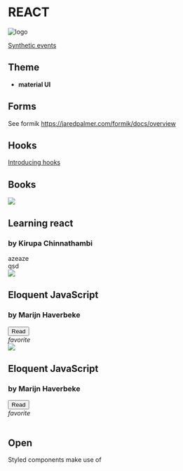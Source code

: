 # REACT

<img src='https://upload.wikimedia.org/wikipedia/commons/a/a7/React-icon.svg' class='titleLogo' alt='logo'/>

<badge-stars repo="facebook/react"></badge-stars>
<badge-doc href="https://reactjs.org/docs"></badge-doc>


[Synthetic events](https://fr.reactjs.org/docs/events.html)

## Theme

- <b>material UI</b> <badge-stars repo='mui-org/material-ui'></badge-stars> <badge-doc href="https://material-ui.com"></badge-doc>

## Forms

See formik 
https://jaredpalmer.com/formik/docs/overview


## Hooks

[Introducing hooks](https://reactjs.org/docs/hooks-intro.html)


## Books

<div class="mx-card">
	<div>
		<img src="https://images-na.ssl-images-amazon.com/images/I/51bBG0BOZwL._SX385_BO1,204,203,200_.jpg"></img>
	</div>
	<div>
		<h2>Learning react</h2>
		<h3>by Kirupa Chinnathambi</h3>
	</div>
	<div>
		<div>
		azeaze
			<!-- <button class="mdc-button" onclick="window.open('https://www.kirupa.com/react/index.htm', '_blank');"><span class="mdc-button__ripple"></span> Read</button> -->
		</div>
		<div>
		qsd
			<!-- <i class="material-icons mdc-icon-button__icon mdc-icon-button__icon--on">favorite</i> -->
		</div>
	</div>
</div>

<div class="mx-card">
	<div>
		<img src="https://eloquentjavascript.net/img/cover.jpg"></img>
	</div>
	<div>
		<h2>Eloquent JavaScript</h2>
		<h3>by Marijn Haverbeke</h3>
	</div>
	<div>
		<div>
			<button class="mdc-button" onclick="window.open('https://eloquentjavascript.net', '_blank');">
				<span class="mdc-button__ripple"></span> Read</button>
		</div>
		<div>
			<i class="material-icons mdc-icon-button__icon mdc-icon-button__icon--on">favorite</i>
		</div>
	</div>
</div>

<div class="mx-card">
	<div>
		<img src="https://eloquentjavascript.net/img/cover.jpg"></img>
	</div>
	<div>
		<h2>Eloquent JavaScript</h2>
		<h3>by Marijn Haverbeke</h3>
	</div>
	<div>
		<div>
			<button class="mdc-button" onclick="window.open('https://www.kirupa.com/react/index.htm', '_blank');"><span class="mdc-button__ripple"></span> Read</button>
		</div>
		<div>
			<i class="material-icons mdc-icon-button__icon mdc-icon-button__icon--on">favorite</i>
		</div>
	</div>
</div>

<br/>

## Open

  <badge-stars repo='react-boilerplate/react-boilerplate'></badge-stars> <badge-doc href='https://www.reactboilerplate.com/'></badge-doc>

 Styled components <badge-stars repo='styled-components/styled-components'></badge-stars> make use of <badge-doc href='https://developer.mozilla.org/en-US/docs/Web/JavaScript/Reference/Template_literals' label='template literals'></badge-doc> 


